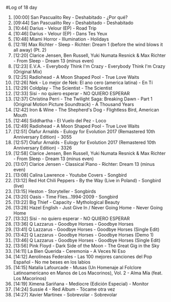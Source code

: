 #Log of 18 day

1. [00:00] San Pascualito Rey - Deshabitado - ¿Por qué?
1. [09:44] San Pascualito Rey - Deshabitado - Deshabitado
1. [10:44] Darius - Velour (EP) - Road Trip
1. [10:46] Darius - Velour (EP) - Dans Tes Yeux
1. [10:48] Miami Horror - Illumination - Holidays
1. [12:19] Max Richter - Sleep - Richter: Dream 1 (before the wind blows it all away) (Pt. 2)
1. [12:20] Clarice Jensen, Ben Russell, Yuki Numata Resnick & Max Richter - From Sleep - Dream 13 (minus even)
1. [12:23] E.V.A. - Everybody Think I'm Crazy - Everybody Think I'm Crazy (Original Mix)
1. [12:25] Radiohead - A Moon Shaped Pool - True Love Waits
1. [12:26] Nek - Lo mejor de Nek: El ano cero (america latina) - En Tí
1. [12:29] Coldplay - The Scientist - The Scientist
1. [12:33] Sisi - no quiero esperar - NO QUIERO ESPERAR
1. [12:37] Christina Perri - The Twilight Saga: Breaking Dawn - Part 1 (Original Motion Picture Soundtrack) - A Thousand Years
1. [12:42] Iron & Wine - The Shepherd's Dog - Flightless Bird, American Mouth
1. [12:46] Siddhartha - El Vuelo del Pez - Loco
1. [12:49] Radiohead - A Moon Shaped Pool - True Love Waits
1. [12:51] Ólafur Arnalds - Eulogy for Evolution 2017 (Remastered 10th Anniversary Edition) - 3055
1. [12:57] Ólafur Arnalds - Eulogy for Evolution 2017 (Remastered 10th Anniversary Edition) - 3326
1. [12:58] Clarice Jensen, Ben Russell, Yuki Numata Resnick & Max Richter - From Sleep - Dream 13 (minus even)
1. [13:07] Clarice Jensen - Classical Piano - Richter: Dream 13 (minus even)
1. [13:08] Calina Lawrence - Youtube Covers - Songbird
1. [13:12] Red Hot Chili Peppers - By the Way (Live in Poland) - Songbird (live)
1. [13:15] Heston - Storyteller - Songbirds
1. [13:20] Oasis - Time Flies...1994-2009 - Songbird
1. [13:22] Big Thief - Capacity - Mythological Beauty
1. [13:28] Hazel English - Just Give In / Never Going Home - Never Going Home
1. [13:32] Sisi - no quiero esperar - NO QUIERO ESPERAR
1. [13:36] Q Lazzarus - Goodbye Horses - Goodbye Horses
1. [13:41] Q Lazzarus - Goodbye Horses - Goodbye Horses (Single Edit)
1. [13:42] Q Lazzarus - Goodbye Horses - Goodbye Horses (Demo 1)
1. [13:46] Q Lazzarus - Goodbye Horses - Goodbye Horses (Single Edit)
1. [13:56] Pink Floyd - Dark Side of the Moon - The Great Gig in the Sky
1. [14:11] La Bien Querida - Ceremonia - A Veces Ni Eso
1. [14:12] Aerolíneas Federales - Las 100 mejores canciones del Pop Español - No me beses en los labios
1. [14:15] Natalia Lafourcade - Musas (Un Homenaje al Folclore Latinoamericano en Manos de Los Macorinos), Vol. 2 - Alma Mía (feat. Los Macorinos)
1. [14:19] Ximena Sariñana - Mediocre (Edición Especial) - Monitor
1. [14:24] Sussie 4 - Red Album - Tócame otra vez
1. [14:27] Xavier Martinex - Sobrevolar - Sobrevolar
